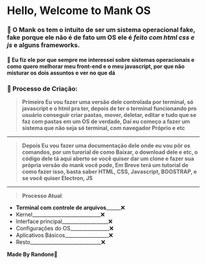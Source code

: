 # Hello, Welcome to Mank OS
<!--Botar print do Sistema Operacional Aqui-->
### 🔷 O Mank os tem o intuito de ser um sistema operacional fake, fake porque ele não é de fato um OS ele é ***feito com html css e js*** e alguns frameworks.
#### 🔷 Eu fiz ele por que sempre me interessei sobre sistemas operacionais e como quero melhorar meu front-end e o meu javascript, por que não misturar os dois assuntos e ver no que dá

### 🔷 Processo de Criação:
> **Primeiro Eu vou fazer uma versão dele controlada por terminal, só javascript e o html pra ter, depois de ter o terminal funcionando pro usuário conseguir criar pastas, mover, deletar, editar e tudo que se faz com pastas em um OS de verdade, Daí eu começo a fazer um sistema que não seja só terminal, com navegador Próprio e etc**
___
>**Depois Eu vou fazer uma documentação dele onde eu vou pôr os comandos, por um turorial de como Baixar, o download dele e etc, o código dele tá aqui aberto se você quiser dar um clone e fazer sua própria versão do mank você pode, Em Breve terá um tutorial de como fazer isso, basta saber HTML, CSS, Javascript, BOOSTRAP, e se você quiser Electron, JS**
___

> **Processo Atual**:
- **Terminal com controle de arquivos**______❌
- Kernel____________________________❌
- Interface principal___________________❌
- Configurações do OS________________❌
- Aplicativos Básicos__________________❌
- Resto_____________________________❌


**Made By Randone🐸**